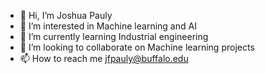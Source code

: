 - 👋 Hi, I’m Joshua Pauly
- 👀 I’m interested in Machine learning and AI
- 🌱 I’m currently learning Industrial engineering
- 💞️ I’m looking to collaborate on Machine learning projects
- 📫 How to reach me jfpauly@buffalo.edu

<!---
jfpauly1/jfpauly1 is a ✨ special ✨ repository because its `README.md` (this file) appears on your GitHub profile.
You can click the Preview link to take a look at your changes.
--->
